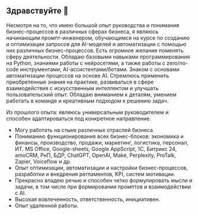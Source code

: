 ## Здравствуйте 👋

Несмотря на то, что имею большой опыт руководства и понимания бизнес-процессов в различных сферах бизнеса, я являюсь начинающим промпт-инженером, обучающимся на курсе по созданию и оптимизации запросов для AI-моделей и автоматизации с помощью них различных бизнес-процессов.
Есть огромное желание поменять сферу деятельности.
Обладаю базовыми навыками программирования на Python, знаниями работы с нейросетями, а также работы с zero/no-code инструментами, AI-ассистентами/ботами.
Знаком с основами автоматизации процессов на основе AI. Стремлюсь применить приобретенные знания на практике, развиваться в сфере взаимодействия с искусственным интеллектом и улучшать пользовательский опыт. Обладаю вниманием к деталям, умением работать в команде и креативным подходом к решению задач.

Из прошлого опыта: являюсь универсальным руководителем и способен адаптироваться под конкретное направление. 
- Могу работать на стыке различных отраслей бизнеса.
- Пониманию функционирования всех бизнес-блоков: экономика и финансы, производство, продажи, маркетинг, логистика, персонал, ИТ.
MS Office, Google-sheets, Google AppScript, 1С, Битрикс 24, amoCRM, РнП, БДР, ChatGPT, OpenAI, Make, Perplexity, ProTalk, Zapier, Voiceflow и др.
- Опыт оптимизации, автоматизации и настройки бизнес-процессов, разработки и внедрения регламентов, KPI, систем мотивации.
- Прекрасно владею речью и способен четко формулировать мысли и задачи, в том числе при формировании промптов и взаимодействии с AI.
- Высокая вовлеченность, ответственность, инициативен.
- Опыт удаленной работы.
